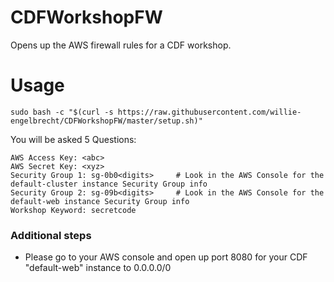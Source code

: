 # CDFWorkshopFW

Opens up the AWS firewall rules for a CDF workshop. 


# Usage
```
sudo bash -c "$(curl -s https://raw.githubusercontent.com/willie-engelbrecht/CDFWorkshopFW/master/setup.sh)"
```

You will be asked 5 Questions:
```
AWS Access Key: <abc>
AWS Secret Key: <xyz>
Security Group 1: sg-0b0<digits>     # Look in the AWS Console for the default-cluster instance Security Group info
Security Group 2: sg-09b<digits>     # Look in the AWS Console for the default-web instance Security Group info
Workshop Keyword: secretcode
```

### Additional steps
* Please go to your AWS console and open up port 8080 for your CDF "default-web" instance to 0.0.0.0/0
